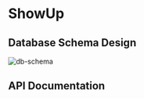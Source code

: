 # ShowUp

## Database Schema Design

![db-schema]

[db-schema]: ./images/example.png

## API Documentation
